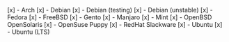 [x] - Arch
[x] - Debian
[x] - Debian (testing)
[x] - Debian (unstable)
[x] - Fedora
[x] - FreeBSD
[x] - Gento
[x] - Manjaro
[x] - Mint
[x] - OpenBSD
OpenSolaris
[x] - OpenSuse
Puppy
[x] - RedHat
Slackware
[x] - Ubuntu
[x] - Ubuntu (LTS)

